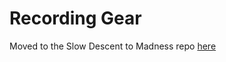 Recording Gear
==============

Moved to the Slow Descent to Madness repo [here](https://github.com/ecowden/slow-descent-to-madness/blob/master/gear.md)
